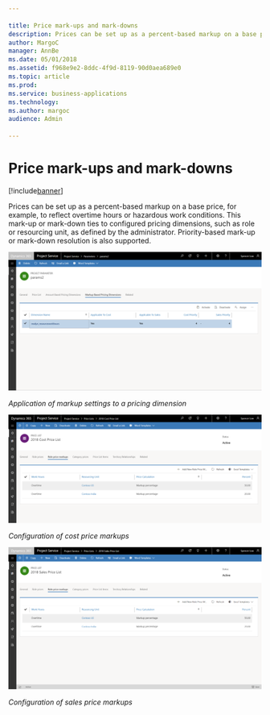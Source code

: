 ```yaml
---

title: Price mark-ups and mark-downs
description: Prices can be set up as a percent-based markup on a base price, for example, to reflect overtime hours or hazardous work conditions.
author: MargoC
manager: AnnBe
ms.date: 05/01/2018
ms.assetid: f968e9e2-8ddc-4f9d-8119-90d0aea689e0
ms.topic: article
ms.prod: 
ms.service: business-applications
ms.technology: 
ms.author: margoc
audience: Admin

---
```

#  Price mark-ups and mark-downs 


[!include[banner](../../includes/banner.md)]

Prices can be set up as a percent-based markup on a base price, for example, to
reflect overtime hours or hazardous work conditions. This mark-up or mark-down
ties to configured pricing dimensions, such as role or resourcing unit, as
defined by the administrator. Priority-based mark-up or mark-down resolution is
also supported.

![Markup settings applied to a pricing dimension](media/price-mark-ups-mark-downs-1.png "Markup settings applied to a pricing dimension")



*Application of markup settings to a pricing dimension*

![Screen showing role price markups](media/price-mark-ups-mark-downs-2.png "Screen showing role price markups")

*Configuration of cost price markups*

![Screen showing role price markups for sales](media/price-mark-ups-mark-downs-3.png "Screen showing role price markups for sales")

*Configuration of sales price markups*
